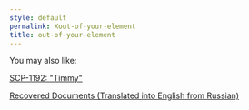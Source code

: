 ```yaml
---
style: default
permalink: Xout-of-your-element
title: out-of-your-element
---
```

You may also like:

[SCP-1192: "Timmy"](http://scp-wiki.net/scp-1192)

[Recovered Documents (Translated into English from Russian)](http://scp-wiki.net/doc-491)
